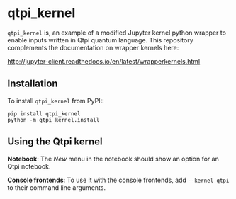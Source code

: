 qtpi_kernel
===========

``qtpi_kernel`` is, an example of a modified Jupyter kernel python wrapper to 
enable inputs written in Qtpi quantum language. This repository complements the 
documentation on wrapper kernels here:  

http://jupyter-client.readthedocs.io/en/latest/wrapperkernels.html

Installation
------------
To install ``qtpi_kernel`` from PyPI::

    pip install qtpi_kernel
    python -m qtpi_kernel.install

Using the Qtpi kernel
---------------------
**Notebook**: The *New* menu in the notebook should show an option for an Qtpi notebook.

**Console frontends**: To use it with the console frontends, add ``--kernel qtpi`` to
their command line arguments.
